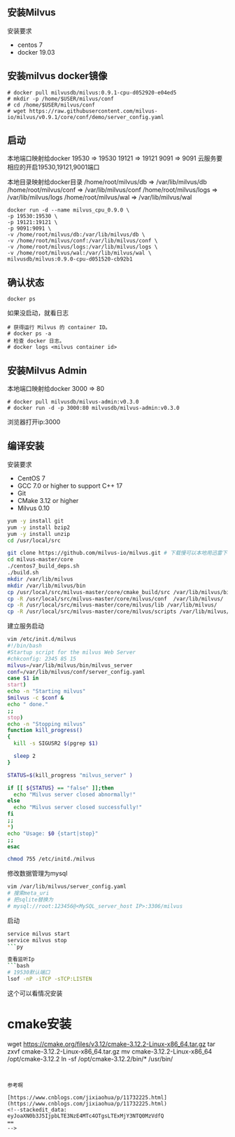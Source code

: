 ## 安装Milvus
安装要求

 - centos 7
 - docker 19.03

## 安装milvus docker镜像
```
# docker pull milvusdb/milvus:0.9.1-cpu-d052920-e04ed5
# mkdir -p /home/$USER/milvus/conf  
# cd /home/$USER/milvus/conf  
# wget https://raw.githubusercontent.com/milvus-io/milvus/v0.9.1/core/conf/demo/server_config.yaml
```

## 启动
本地端口映射给docker
19530 => 19530
19121 => 19121
9091 => 9091
云服务要相应的开启19530,19121,9001端口

本地目录映射给docker目录
/home/root/milvus/db => /var/lib/milvus/db
/home/root/milvus/conf => /var/lib/milvus/conf
/home/root/milvus/logs => /var/lib/milvus/logs
/home/root/milvus/wal => /var/lib/milvus/wal
```
docker run -d --name milvus_cpu_0.9.0 \
-p 19530:19530 \
-p 19121:19121 \
-p 9091:9091 \
-v /home/root/milvus/db:/var/lib/milvus/db \
-v /home/root/milvus/conf:/var/lib/milvus/conf \
-v /home/root/milvus/logs:/var/lib/milvus/logs \
-v /home/root/milvus/wal:/var/lib/milvus/wal \
milvusdb/milvus:0.9.0-cpu-d051520-cb92b1
```

## 确认状态
```
docker ps
```

如果没启动，就看日志
```
# 获得运行 Milvus 的 container ID。
# docker ps -a 
# 检查 docker 日志。
# docker logs <milvus container id>
```

## 安装Milvus Admin

本地端口映射给docker
3000 => 80
```
# docker pull milvusdb/milvus-admin:v0.3.0
# docker run -d -p 3000:80 milvusdb/milvus-admin:v0.3.0
```

浏览器打开ip:3000

## 编译安装
安装要求

 - CentOS 7
 - GCC 7.0 or higher to support C++ 17
 - Git
 - CMake 3.12 or higher
 - Milvus 0.10

```bash
yum -y install git
yum -y install bzip2
yum -y install unzip
cd /usr/local/src

git clone https://github.com/milvus-io/milvus.git # 下载慢可以本地用迅雷下载再传上服务器
cd milvus-master/core
./centos7_build_deps.sh
./build.sh
mkdir /var/lib/milvus
mkdir /var/lib/milvus/bin
cp /usr/local/src/milvus-master/core/cmake_build/src /var/lib/milvus/bin
cp -R /usr/local/src/milvus-master/core/milvus/conf  /var/lib/milvus/
cp -R /usr/local/src/milvus-master/core/milvus/lib /var/lib/milvus/
cp -R /usr/local/src/milvus-master/core/milvus/scripts /var/lib/milvus/
```

建立服务启动
```bash
vim /etc/init.d/milvus
#!/bin/bash
#Startup script for the milvus Web Server
#chkconfig: 2345 85 15
milvus=/var/lib/milvus/bin/milvus_server
conf=/var/lib/milvus/conf/server_config.yaml
case $1 in
start)
echo -n "Starting milvus"
$milvus -c $conf &
echo " done."
;;
stop)
echo -n "Stopping milvus"
function kill_progress()
{
  kill -s SIGUSR2 $(pgrep $1)

  sleep 2
}

STATUS=$(kill_progress "milvus_server" )

if [[ ${STATUS} == "false" ]];then
  echo "Milvus server closed abnormally!"
else
  echo "Milvus server closed successfully!"
fi
;;
*)
echo "Usage: $0 {start|stop}"
;;
esac

chmod 755 /etc/initd./milvus
```

修改数据管理为mysql
```bash
vim /var/lib/milvus/server_config.yaml
# 搜索meta_uri
# 把sqlite替换为
# mysql://root:123456@<MySQL_server_host IP>:3306/milvus
```

启动
```bash
service milvus start
service milvus stop
```py

查看监听Ip
```bash
# 19530默认端口
lsof -nP -iTCP -sTCP:LISTEN
```

这个可以看情况安装
# cmake安装
wget https://cmake.org/files/v3.12/cmake-3.12.2-Linux-x86_64.tar.gz
tar zxvf cmake-3.12.2-Linux-x86_64.tar.gz
mv cmake-3.12.2-Linux-x86_64 /opt/cmake-3.12.2
ln -sf /opt/cmake-3.12.2/bin/* /usr/bin/


```


参考啊

[https://www.cnblogs.com/jixiaohua/p/11732225.html](https://www.cnblogs.com/jixiaohua/p/11732225.html)
<!--stackedit_data:
eyJoaXN0b3J5IjpbLTE3NzE4MTc4OTgsLTExMjY3NTQ0MzVdfQ
==
-->
